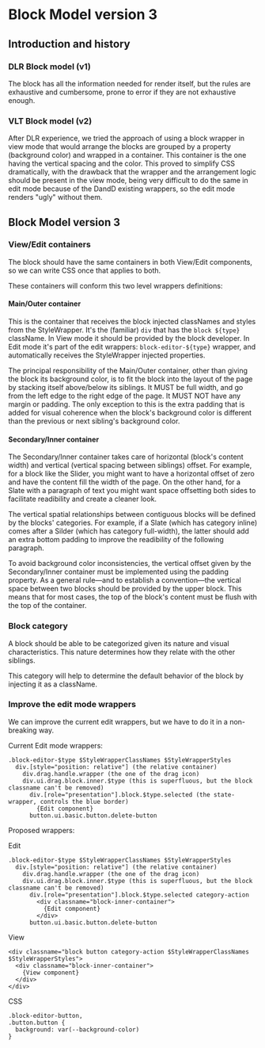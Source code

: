 # Block Model version 3

## Introduction and history

### DLR Block model (v1)

The block has all the information needed for render itself, but the rules are exhaustive and cumbersome, prone to error if they are not exhaustive enough.

### VLT Block model (v2)

After DLR experience, we tried the approach of using a block wrapper in view mode that would arrange the blocks are grouped by a property (background color) and wrapped in a container.
This container is the one having the vertical spacing and the color.
This proved to simplify CSS dramatically, with the drawback that the wrapper and the arrangement logic should be present in the view mode, being very difficult to do the same in edit mode because of the DandD existing wrappers, so the edit mode renders "ugly" without them.

## Block Model version 3

### View/Edit containers

The block should have the same containers in both View/Edit components, so we can write CSS once that applies to both.

These containers will conform this two level wrappers definitions:

#### Main/Outer container

This is the container that receives the block injected classNames and styles from the StyleWrapper.
It's the (familiar) `div` that has the `block ${type}` className.
In View mode it should be provided by the block developer.
In Edit mode it's part of the edit wrappers: `block-editor-${type}` wrapper, and automatically receives the StyleWrapper injected properties.

The principal responsibility of the Main/Outer container, other than giving the block its background color, is to fit the block into the layout of the page by stacking itself above/below its siblings.
It MUST be full width, and go from the left edge to the right edge of the page. It MUST NOT have any margin or padding.
The only exception to this is the extra padding that is added for visual coherence when the block's background color is different than the previous or next sibling's background color.

#### Secondary/Inner container

The Secondary/Inner container takes care of horizontal (block's content width) and vertical (vertical spacing between siblings) offset.
For example, for a block like the Slider, you might want to have a horizontal offset of zero and have the content fill the width of the page.
On the other hand, for a Slate with a paragraph of text you might want space offsetting both sides to facilitate readibility and create a cleaner look.

The vertical spatial relationships between contiguous blocks will be defined by the blocks' categories.
For example, if a Slate (which has category inline) comes after a Silder (which has category full-width), the latter should add an extra bottom padding to improve the readibility of the following paragraph.

To avoid background color inconsistencies, the vertical offset given by the Secondary/Inner container must be implemented using the padding property.
As a general rule—and to establish a convention—the vertical space between two blocks should be provided by the upper block.
This means that for most cases, the top of the block's content must be flush with the top of the container.


### Block category

A block should be able to be categorized given its nature and visual characteristics.
This nature determines how they relate with the other siblings.

This category will help to determine the default behavior of the block by injecting it as a className.

### Improve the edit mode wrappers

We can improve the current edit wrappers, but we have to do it in a non-breaking way.

Current Edit mode wrappers:

```
.block-editor-$type $StyleWrapperClassNames $StyleWrapperStyles
  div.[style="position: relative"] (the relative container)
    div.drag.handle.wrapper (the one of the drag icon)
    div.ui.drag.block.inner.$type (this is superfluous, but the block classname can't be removed)
      div.[role="presentation"].block.$type.selected (the state-wrapper, controls the blue border)
        {Edit component}
      button.ui.basic.button.delete-button
```

Proposed wrappers:

Edit
```
.block-editor-$type $StyleWrapperClassNames $StyleWrapperStyles
  div.[style="position: relative"] (the relative container)
    div.drag.handle.wrapper (the one of the drag icon)
    div.ui.drag.block.inner.$type (this is superfluous, but the block classname can't be removed)
      div.[role="presentation"].block.$type.selected category-action
        <div classname="block-inner-container">
          {Edit component}
        </div>
      button.ui.basic.button.delete-button
```

View
```
<div classname="block button category-action $StyleWrapperClassNames $StyleWrapperStyles">
  <div classname="block-inner-container">
    {View component}
  </div>
</div>
```

CSS
```
.block-editor-button,
.button.button {
  background: var(--background-color)
}
```
